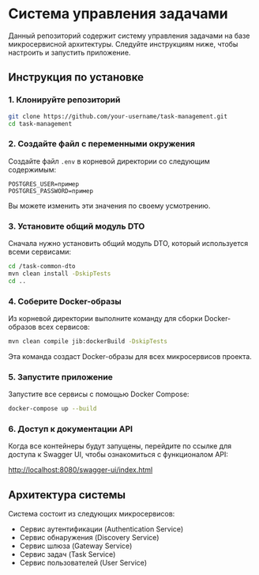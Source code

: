 # Система управления задачами

Данный репозиторий содержит систему управления задачами на базе микросервисной архитектуры. Следуйте инструкциям ниже, чтобы настроить и запустить приложение.

## Инструкция по установке

### 1. Клонируйте репозиторий

```bash
git clone https://github.com/your-username/task-management.git
cd task-management
```

### 2. Создайте файл с переменными окружения

Создайте файл `.env` в корневой директории со следующим содержимым:

```
POSTGRES_USER=пример
POSTGRES_PASSWORD=пример
```

Вы можете изменить эти значения по своему усмотрению.

### 3. Установите общий модуль DTO

Сначала нужно установить общий модуль DTO, который используется всеми сервисами:

```bash
cd /task-common-dto
mvn clean install -DskipTests
cd ..
```

### 4. Соберите Docker-образы

Из корневой директории выполните команду для сборки Docker-образов всех сервисов:

```bash
mvn clean compile jib:dockerBuild -DskipTests
```

Эта команда создаст Docker-образы для всех микросервисов проекта.

### 5. Запустите приложение

Запустите все сервисы с помощью Docker Compose:

```bash
docker-compose up --build
```

### 6. Доступ к документации API

Когда все контейнеры будут запущены, перейдите по ссылке для доступа к Swagger UI, чтобы ознакомиться с функционалом API:

[http://localhost:8080/swagger-ui/index.html](http://localhost:8080/swagger-ui/index.html)

## Архитектура системы

Система состоит из следующих микросервисов:
- Сервис аутентификации (Authentication Service)
- Сервис обнаружения (Discovery Service)
- Сервис шлюза (Gateway Service)
- Сервис задач (Task Service)
- Сервис пользователей (User Service)